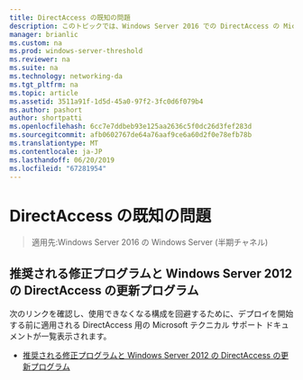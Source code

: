 ```yaml
---
title: DirectAccess の既知の問題
description: このトピックでは、Windows Server 2016 での DirectAccess の Microsoft テクニカル サポート ドキュメントへのリンクを提供します。
manager: brianlic
ms.custom: na
ms.prod: windows-server-threshold
ms.reviewer: na
ms.suite: na
ms.technology: networking-da
ms.tgt_pltfrm: na
ms.topic: article
ms.assetid: 3511a91f-1d5d-45a0-97f2-3fc0d6f079b4
ms.author: pashort
author: shortpatti
ms.openlocfilehash: 6cc7e7ddbeb93e125aa2636c5f0dc26d3fef283d
ms.sourcegitcommit: afb0602767de64a76aaf9ce6a60d2f0e78efb78b
ms.translationtype: MT
ms.contentlocale: ja-JP
ms.lasthandoff: 06/20/2019
ms.locfileid: "67281954"
---
```

# <a name="directaccess-known-issues"></a>DirectAccess の既知の問題

>適用先:Windows Server 2016 の Windows Server (半期チャネル)


## <a name="recommended-hotfixes-and-updates-for-windows-server-2012-directaccess"></a>推奨される修正プログラムと Windows Server 2012 の DirectAccess の更新プログラム  
次のリンクを確認し、使用できなくなる構成を回避するために、デプロイを開始する前に適用される DirectAccess 用の Microsoft テクニカル サポート ドキュメントが一覧表示されます。  
  
-   [推奨される修正プログラムと Windows Server 2012 の DirectAccess の更新プログラム](https://support.microsoft.com/kb/2883952)  
  
  


